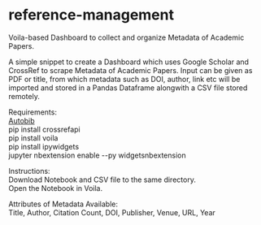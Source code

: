 # reference-management
Voila-based Dashboard to collect and organize Metadata of Academic Papers.

A simple snippet to create a Dashboard which uses Google Scholar and CrossRef to scrape Metadata of Academic Papers.
Input can be given as PDF or title, from which metadata such as DOI, author, link etc will be imported and stored in a Pandas Dataframe alongwith a CSV file stored remotely.


Requirements: <br/>
[Autobib](https://github.com/jdumas/autobib) <br/>
pip install crossrefapi <br/>
pip install voila <br/>
pip install ipywidgets <br/>
jupyter nbextension enable --py widgetsnbextension <br/>



Instructions: <br/>
Download Notebook and CSV file to the same directory. <br/>
Open the Notebook in Voila. <br/>

Attributes of Metadata Available: <br/>
Title, Author, Citation Count, DOI, Publisher, Venue, URL, Year
